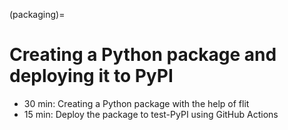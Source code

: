 (packaging)=

# Creating a Python package and deploying it to PyPI

- 30 min: Creating a Python package with the help of flit
- 15 min: Deploy the package to test-PyPI using GitHub Actions
